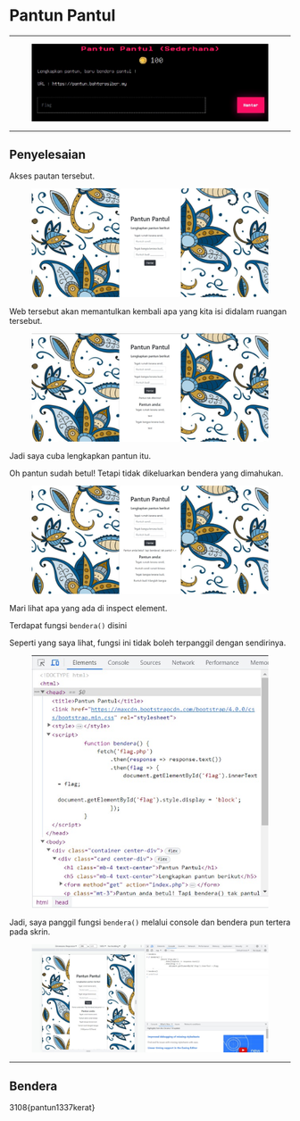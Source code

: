 # Pantun Pantul

***

<figure><img src="../../../../.gitbook/assets/image (14) (1).png" alt=""><figcaption></figcaption></figure>

***

## Penyelesaian

Akses pautan tersebut.

<figure><img src="../../../../.gitbook/assets/image (15) (1).png" alt=""><figcaption></figcaption></figure>

Web tersebut akan memantulkan kembali apa yang kita isi didalam ruangan tersebut.

<figure><img src="../../../../.gitbook/assets/image (16) (1).png" alt=""><figcaption></figcaption></figure>

Jadi saya cuba lengkapkan pantun itu.

Oh pantun sudah betul! Tetapi tidak dikeluarkan bendera yang dimahukan.

<figure><img src="../../../../.gitbook/assets/image (18) (1).png" alt=""><figcaption></figcaption></figure>

Mari lihat apa yang ada di inspect element.

Terdapat fungsi `bendera()` disini

Seperti yang saya lihat, fungsi ini tidak boleh terpanggil dengan sendirinya.

<figure><img src="../../../../.gitbook/assets/image (19) (1).png" alt=""><figcaption></figcaption></figure>

Jadi, saya panggil fungsi `bendera()` melalui console dan bendera pun tertera pada skrin.

<figure><img src="../../../../.gitbook/assets/image (20) (1).png" alt=""><figcaption></figcaption></figure>

***

## Bendera

3108{pantun1337kerat}
